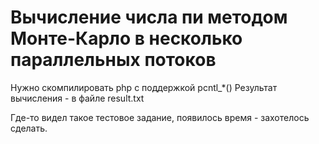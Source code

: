# Вычисление числа пи методом Монте-Карло в несколько параллельных потоков

Нужно скомпилировать php с поддержкой pcntl_*()
Результат вычисления - в файле result.txt

Где-то видел такое тестовое задание, появилось время - захотелось сделать.

